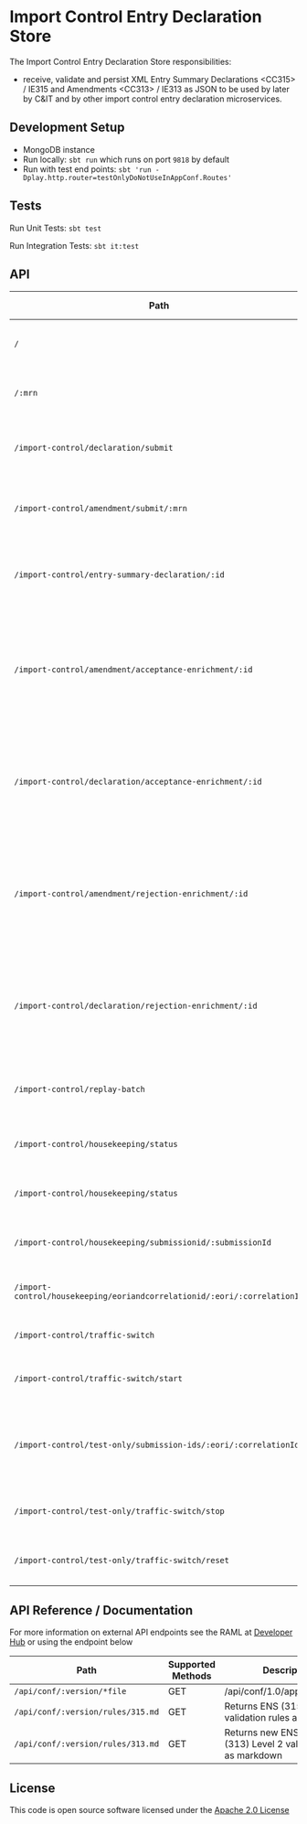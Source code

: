 
# Import Control Entry Declaration Store

The Import Control Entry Declaration Store responsibilities:
- receive, validate and persist XML Entry Summary Declarations \<CC315> / IE315 and Amendments \<CC313> / IE313 as JSON to be used by later by C&IT and by other import control entry declaration microservices.

## Development Setup
- MongoDB instance
- Run locally: `sbt run` which runs on port `9818` by default
- Run with test end points: `sbt 'run -Dplay.http.router=testOnlyDoNotUseInAppConf.Routes'`

## Tests
Run Unit Tests: `sbt test`

Run Integration Tests: `sbt it:test`

## API

| Path | Supported Methods | Type     | Description                                                    |
| ---------------------------------------------------------| ----------------- |----------|----------------------------------------------------------------|
|```/```                                                   |        POST       | External | Endpoint for users to save IE315 xml to the database.          |
|```/:mrn```                                               |        PUT        | External | Endpoint for users to save IE313 xml to the database.          |
|```/import-control/declaration/submit```                  |        POST       | Internal | Endpoint for internal users to save IE315 xml to the database. |
|```/import-control/amendment/submit/:mrn```               |        PUT        | Internal | Endpoint for internal users to save IE313 xml to the database. |
|```/import-control/entry-summary-declaration/:id```        |        GET        | Internal | Endpoint for C&IT to get an entry declaration from the database. |
|```/import-control/amendment/acceptance-enrichment/:id```  |        GET        | Internal | Endpoint for [Decision microservice](https://github.com/hmrc/import-control-entry-declaration-decision) to get an acceptance enrichment from the amendment in the database. |
|```/import-control/declaration/acceptance-enrichment/:id```|        GET        | Internal | Endpoint for [Decision microservice](https://github.com/hmrc/import-control-entry-declaration-decision) to get an acceptance enrichment from the declaration in the database. |
|```/import-control/amendment/rejection-enrichment/:id```   |        GET        | Internal | Endpoint for [Decision microservice](https://github.com/hmrc/import-control-entry-declaration-decision) to get an rejection enrichment from the amendment in the database. |
|```/import-control/declaration/rejection-enrichment/:id``` |        GET        | Internal | Endpoint for [Decision microservice](https://github.com/hmrc/import-control-entry-declaration-decision) to get an rejection enrichment from the declaration in the database. |
|```/import-control/replay-batch```                         |        POST       | Internal | Endpoint to replay messages to C&IT from the database. |
|```/import-control/housekeeping/status```                  |        GET        | Internal | Endpoint to get housekeeping status. |
|```/import-control/housekeeping/status```                  |        PUT        | Internal | Endpoint to set housekeeping status. |
|```/import-control/housekeeping/submissionid/:submissionId```|        PUT        | Internal | Endpoint to set a short ttl on a specified record. |
|```/import-control/housekeeping/eoriandcorrelationid/:eori/:correlationId```|        PUT        | Internal | Endpoint to set a short ttl on a specified record. |
|```/import-control/traffic-switch```                      |        GET        | Internal | Endpoint to get the traffic switch status. |
|```/import-control/traffic-switch/start```                |        PUT        | Internal | Endpoint to start the traffic flowing to EIS. |
|```/import-control/test-only/submission-ids/:eori/:correlationId``` | GET      | Test | Endpoint to get submission Id from EORI and Correlation Id. |
|```/import-control/test-only/traffic-switch/stop```       |        PUT        | Test | Endpoint to stop the traffic flowing to EIS. |
|```/import-control/test-only/traffic-switch/reset```      |        PUT        | Test | Endpoint to reset the traffic switch to initial state. |

## API Reference / Documentation 
For more information on external API endpoints see the RAML at [Developer Hub]("https://developer.service.hmrc.gov.uk/api-documentation/docs/api/service/import-control-entry-declaration-store/1.0") or using the endpoint below

|Path                          | Supported Methods | Description |
| -----------------------------| ----------------- | ----------- |
|```/api/conf/:version/*file```|        GET        | /api/conf/1.0/application.raml |
|```/api/conf/:version/rules/315.md```|        GET        | Returns ENS (315) Level 2 validation rules as markdown |
|```/api/conf/:version/rules/313.md```|        GET        | Returns new ENS amendment (313) Level 2 validation rules as markdown |

## License

This code is open source software licensed under the [Apache 2.0 License]("http://www.apache.org/licenses/LICENSE-2.0.html")
